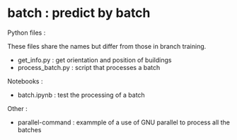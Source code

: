 # batch : predict by batch

Python files :

These files share the names but differ from those in branch training.

* get_info.py : get orientation and position of buildings
* process_batch.py : script that processes a batch

Notebooks :

* batch.ipynb : test the processing of a batch

Other :

* parallel-command : exammple of a use of GNU parallel to process all the batches



